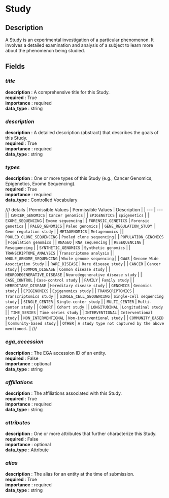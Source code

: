 # Study

## Description
A Study is an experimental investigation of a particular phenomenon. It involves a detailed examination and analysis of a subject to learn more about the phenomenon being studied.

## Fields
### ***title***
**description** : A comprehensive title for this Study.<br>
**required** : True<br>
**importance** : required<br>
**data_type** : string<br>

### ***description***
**description** : A detailed description (abstract) that describes the goals of this Study.<br>
**required** : True<br>
**importance** : required<br>
**data_type** : string<br>

### ***types***
**description** : One or more types of this Study (e.g., Cancer Genomics, Epigenetics, Exome Sequencing).<br>
**required** : True<br>
**importance** : required<br>
**data_type** : Controlled Vocabulary<br>

/// details | Permissible Values
| Permissible Values | Description |
| --- | --- |
| `CANCER_GENOMICS` | `Cancer genomics` |
| `EPIGENETICS` | `Epigenetics` |
| `EXOME_SEQUENCING` | `Exome sequencing` |
| `FORENSIC_GENETICS` | `Forensic genetics` |
| `PALEO_GENOMICS` | `Paleo genomics` |
| `GENE_REGULATION_STUDY` | `Gene regulation study` |
| `METAGENOMICS` | `Metagenomics` |
| `POOLED_CLONE_SEQUENCING` | `Pooled clone sequencing` |
| `POPULATION_GENOMICS` | `Population genomics` |
| `RNASEQ` | `RNA sequencing` |
| `RESEQUENCING` | `Resequencing` |
| `SYNTHETIC_GENOMICS` | `Synthetic genomics` |
| `TRANSCRIPTOME_ANALYSIS` | `Transcriptome analysis` |
| `WHOLE_GENOME_SEQUENCING` | `Whole genome sequencing` |
| `GWAS` | `Genome Wide Association Study` |
| `RARE_DISEASE` | `Rare disease study` |
| `CANCER` | `Cancer study` |
| `COMMON_DISEASE` | `Common disease study` |
| `NEURODEGENERATIVE_DISEASE` | `Neurodegenerative disease study` |
| `CASE_CONTROL` | `Case-control study` |
| `FAMILY` | `Family study` |
| `HEREDITARY_DISEASE` | `Hereditary disease study` |
| `GENOMICS` | `Genomics study` |
| `EPIGENOMICS` | `Epigenomics study` |
| `TRANSCRIPTOMICS` | `Transcriptomics study` |
| `SINGLE_CELL_SEQUENCING` | `Single-cell sequencing study` |
| `SINGLE_CENTER` | `Single-center study` |
| `MULTI_CENTER` | `Multi-center study` |
| `COHORT` | `Cohort study` |
| `LONGITUDINAL` | `Longitudinal study` |
| `TIME_SERIES` | `Time series study` |
| `INTERVENTIONAL` | `Interventional study` |
| `NON_INTERVENTIONAL` | `Non-interventional study` |
| `COMMUNITY_BASED` | `Community-based study` |
| `OTHER` | `A study type not captured by the above mentioned.` |
///


### ***ega_accession***
**description** : The EGA accession ID of an entity.<br>
**required** : False<br>
**importance** : optional<br>
**data_type** : string<br>

### ***affiliations***
**description** : The affiliations associated with this Study.<br>
**required** : True<br>
**importance** : required<br>
**data_type** : string<br>

### ***attributes***
**description** : One or more attributes that further characterize this Study.<br>
**required** : False<br>
**importance** : optional<br>
**data_type** : Attribute<br>

### ***alias***
**description** : The alias for an entity at the time of submission.<br>
**required** : True<br>
**importance** : required<br>
**data_type** : string<br>

